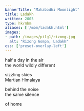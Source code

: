 ```yaml
---
bannerTitle: "Mahabodhi Moonlight" 
title: Ladakh
written: 2005
type: hk/mbm
aliases: ['/mbm/ladakh.html']
images:
- path: /images/pilg1/rizong.jpg 
  alt: "Rizong Gompa, Ladakh"
css: ['preset-overlay-left']
---
```


half a day in the air  
the world wildly different

sizzling skies  
Martian Himalaya

behind the noise  
the same silence
  
of home

